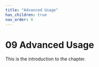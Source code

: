 ```yaml
---
title: "Advanced Usage"
has_children: true
nav_order: 9
---
```


# 09 Advanced Usage
This is the introduction to the chapter.

